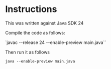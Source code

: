 # Instructions

This was written against Java SDK 24

Compile the code as follows:

`javac --release 24 --enable-preview main.java``

Then run it as follows

`java --enable-preview main.java`
